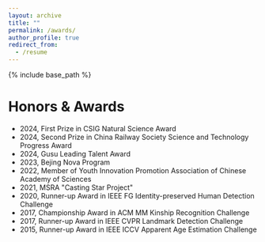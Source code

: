 ```yaml
---
layout: archive
title: ""
permalink: /awards/
author_profile: true
redirect_from:
  - /resume
---
```


{% include base_path %}

# Honors & Awards

- 2024, First Prize in CSIG Natural Science Award 
- 2024, Second Prize in China Railway Society Science and Technology Progress Award
- 2024, Gusu Leading Talent Award 
- 2023, Bejing Nova Program
- 2022, Member of Youth Innovation Promotion Association of Chinese Academy of Sciences
- 2021, MSRA "Casting Star Project"
- 2020, Runner-up Award in IEEE FG Identity-preserved Human Detection Challenge
- 2017, Championship Award in ACM MM Kinship Recognition Challenge
- 2017, Runner-up Award in IEEE CVPR Landmark Detection Challenge
- 2015, Runner-up Award in IEEE ICCV Apparent Age Estimation Challenge 

